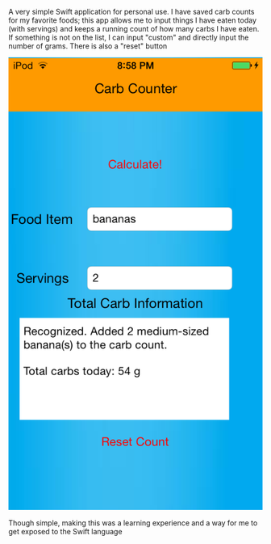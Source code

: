 A very simple Swift application for personal use.  I have saved carb counts for my favorite foods; this app allows me to input things I have eaten today (with servings) and keeps a running count of how many carbs I have eaten.  If something is not on the list, I can input "custom" and directly input the number of grams.  There is also a "reset" button

![alt tag](https://github.com/EvanSooHoo/Carb-Counter/blob/master/carb%20counter%20image.PNG)

Though simple, making this was a learning experience and a way for me to get exposed to the Swift language 
